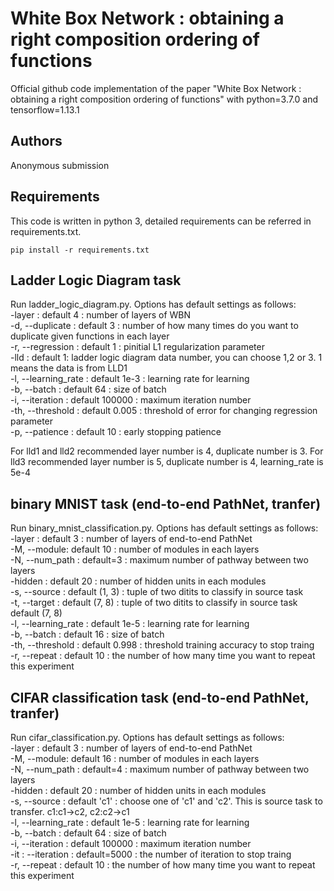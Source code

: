 # White Box Network : obtaining a right composition ordering of functions
Official github code implementation of the paper "White Box Network : obtaining a right composition ordering of functions" with python=3.7.0 and tensorflow=1.13.1

## Authors
Anonymous submission

## Requirements
This code is written in python 3, detailed requirements can be referred in requirements.txt. 
```
pip install -r requirements.txt
```

## Ladder Logic Diagram task
Run ladder_logic_diagram.py. Options has default settings as follows:  
-layer : default 4 : number of layers of WBN  
-d, --duplicate : default 3 : number of how many times do you want to duplicate given functions in each layer  
-r, --regression : default 1 : pinitial L1 regularization parameter  
-lld : default 1: ladder logic diagram data number, you can choose 1,2 or 3. 1 means the data is from LLD1  
-l, --learning_rate : default 1e-3 : learning rate for learning  
-b, --batch : default 64 : size of batch  
-i, --iteration : default 100000 : maximum iteration number  
-th, --threshold : default 0.005 : threshold of error for changing regression parameter  
-p, --patience : default 10 : early stopping patience  
  
For lld1 and lld2 recommended layer number is 4, duplicate number is 3. For lld3 recommended layer number is 5, duplicate number is 4, learning_rate is 5e-4

                        
## binary MNIST task (end-to-end PathNet, tranfer)
Run binary_mnist_classification.py. Options has default settings as follows:  
-layer : default 3 : number of layers of end-to-end PathNet  
-M, --module: default 10 : number of modules in each layers  
-N, --num_path : default=3 : maximum number of pathway between two layers  
-hidden : default 20 : number of hidden units in each modules  
-s, --source : default (1, 3) : tuple of two ditits to classify in source task  
-t, --target : default (7, 8) : tuple of two ditits to classify in source task default (7, 8)  
-l, --learning_rate : default 1e-5 : learning rate for learning  
-b, --batch : default 16 : size of batch  
-th, --threshold : default 0.998 : threshold training accuracy to stop traing  
-r, --repeat : default 10 : the number of how many time you want to repeat this experiment  
  
    
## CIFAR classification task (end-to-end PathNet, tranfer)
Run cifar_classification.py. Options has default settings as follows:  
-layer : default 3 : number of layers of end-to-end PathNet  
-M, --module: default 16 : number of modules in each layers  
-N, --num_path : default=4 : maximum number of pathway between two layers  
-hidden : default 20 : number of hidden units in each modules  
-s, --source : default 'c1' : choose one of 'c1' and 'c2'. This is source task to transfer. c1:c1->c2, c2:c2->c1  
-l, --learning_rate : default 1e-5 : learning rate for learning  
-b, --batch : default 64 : size of batch  
-i, --iteration : default 100000 : maximum iteration number  
-it : --iteration : default=5000 : the number of iteration to stop traing  
-r, --repeat : default 10 : the number of how many time you want to repeat this experiment  
